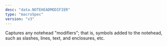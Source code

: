 ```yaml
---
desc: "data.NOTEHEADMODIFIER"
type: "macroSpec"
version: "v3"
---
```


Captures any notehead "modifiers"; that is, symbols added to the notehead, such as
slashes, lines, text, and enclosures, etc.